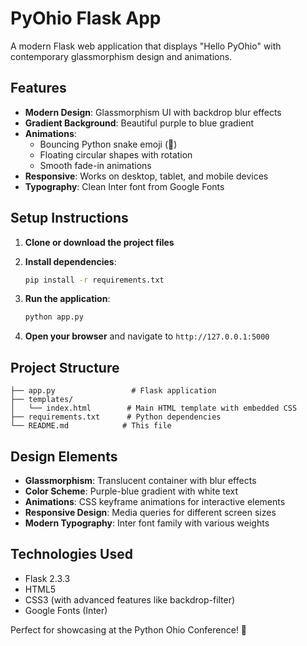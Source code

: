 # PyOhio Flask App

A modern Flask web application that displays "Hello PyOhio" with contemporary glassmorphism design and animations.

## Features

- **Modern Design**: Glassmorphism UI with backdrop blur effects
- **Gradient Background**: Beautiful purple to blue gradient
- **Animations**: 
  - Bouncing Python snake emoji (🐍)
  - Floating circular shapes with rotation
  - Smooth fade-in animations
- **Responsive**: Works on desktop, tablet, and mobile devices
- **Typography**: Clean Inter font from Google Fonts

## Setup Instructions

1. **Clone or download the project files**

2. **Install dependencies**:
   ```bash
   pip install -r requirements.txt
   ```

3. **Run the application**:
   ```bash
   python app.py
   ```

4. **Open your browser** and navigate to `http://127.0.0.1:5000`

## Project Structure

```
├── app.py                 # Flask application
├── templates/
│   └── index.html        # Main HTML template with embedded CSS
├── requirements.txt      # Python dependencies
└── README.md            # This file
```

## Design Elements

- **Glassmorphism**: Translucent container with blur effects
- **Color Scheme**: Purple-blue gradient with white text
- **Animations**: CSS keyframe animations for interactive elements
- **Responsive Design**: Media queries for different screen sizes
- **Modern Typography**: Inter font family with various weights

## Technologies Used

- Flask 2.3.3
- HTML5
- CSS3 (with advanced features like backdrop-filter)
- Google Fonts (Inter)

Perfect for showcasing at the Python Ohio Conference! 🐍
